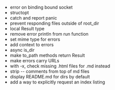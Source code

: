 - error on binding bound socket
- structopt
- catch and report panic
- prevent responding files outside of root_dir
- local Result type
- remove error println from run function
- set mime type for errors
- add context to errors
- async is_dir
- make to_path methods return Result
- make errors carry URLs
- with -x, check missing .html files for .md instead
- strip -- comments from top of md files
- display README.md for dirs by default
- add a way to explicitly request an index listing
